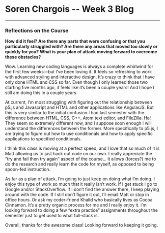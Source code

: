 # Soren Chargois -- Week 3 Blog
------

### Reflections on the Course

**How did it feel? Are there any parts that were confusing or that you particularly struggled with? Are there any areas that moved too slowly or quickly for you? What is your plan of attack moving forward to overcome these obstacles?**

Wow. Learning new coding languages is always a complete whirlwind for the first few weeks—but I’ve been loving it. It feels so refreshing to work with advanced styling and interactive design. It’s crazy to think that I have only done HTML and CSS so far. Even though I only learned those two starting five months ago, it feels like it’s been a couple years! And I hope I still am doing this in a couple years. 

At current, I’m most struggling with figuring out the relationship between p5.js and Javascript and HTML and other applications like AngularJS. But this is very similar to the initial confusion I had last semester with the difference between HTML, CSS, C++, Atom text editor, and FileZilla. Ha! They seem so extremely different now, and I suppose soon enough I will understand the differences between the former. More specifically to p5.js, I am trying to figure out how to use conditionals and how to apply specific applications to specified conditionals. 

I think this class is moving at a perfect speed, and I love that so much of it is Matt allowing us to just hack out code on our own. I really appreciate the “try and fail then try again” aspect of the course… it allows (forces?) me to do the research and really learn the code for myself, as opposed to being spoon-fed instruction. 

As far as a plan of attack, I’m going to just keep on doing what I’m doing. I enjoy this type of work so much that it really isn’t work. If I get stuck I go to Google and/or StackOverflow. If I don’t find the answer there, I keep playing around with the code. If I still don’t figure it out, I’ll email Matt or stop in office hours. Or ask my coder-friend Khalid who basically lives as Cocoa Cinnamon. It’s a pretty organic process for me and I really enjoy it. I’m looking forward to doing a few “extra practice” assignments throughout the semester just to get used to what full-stack is. 

Overall, thanks for the awesome class! Looking forward to keeping it going. 
